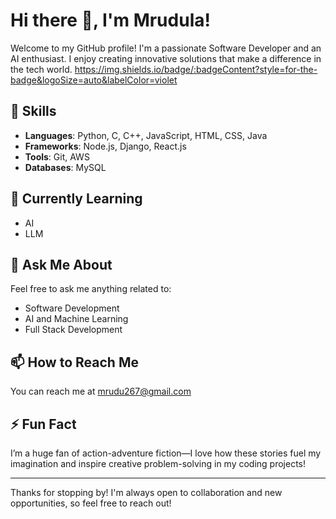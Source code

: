 # Hi there 👋, I'm Mrudula!

Welcome to my GitHub profile! 
I'm a passionate Software Developer and an AI enthusiast.
I enjoy creating innovative solutions that make a difference in the tech world.
https://img.shields.io/badge/:badgeContent?style=for-the-badge&logoSize=auto&labelColor=violet


## 🔧 Skills
- **Languages**: Python, C, C++, JavaScript, HTML, CSS, Java
- **Frameworks**: Node.js, Django, React.js
- **Tools**: Git, AWS
- **Databases**: MySQL

## 🌱 Currently Learning
- AI
- LLM

## 💬 Ask Me About
Feel free to ask me anything related to:
- Software Development
- AI and Machine Learning
- Full Stack Development

## 📫 How to Reach Me
You can reach me at mrudu267@gmail.com

## ⚡ Fun Fact
<!--I have a knack for injecting humor into any situation – I like to think I'm pretty funny!-->
I’m a huge fan of action-adventure fiction—I love how these stories fuel my imagination and inspire creative problem-solving in my coding projects!

<!--## 🚀 Projects
Here are some of my notable projects:
- **[Project Name 1]**: [Brief description, technologies used, link to repo]
- **[Project Name 2]**: [Brief description, technologies used, link to repo]
- **[Project Name 3]**: [Brief description, technologies used, link to repo]-->

<!--## 📫 Connect with Me
- **LinkedIn**: [Your LinkedIn URL]
- **Twitter**: [Your Twitter URL]
- **Email**: [Your Email Address]-->

<!--## 🌍 Fun Facts
- [Share a fun fact or two about yourself or your interests outside of tech]-->
---

Thanks for stopping by! I'm always open to collaboration and new opportunities, so feel free to reach out!

<!--
**mrudulap26/mrudulap26** is a ✨ _special_ ✨ repository because its `README.md` (this file) appears on your GitHub profile.

Here are some ideas to get you started:

- 🔭 I’m currently working on ...
- 🌱 I’m currently learning ...
- 👯 I’m looking to collaborate on ...
- 🤔 I’m looking for help with ...
- 💬 Ask me about ...
- 📫 How to reach me: ...
- 😄 Pronouns: ...
- ⚡ Fun fact: ...
-->
